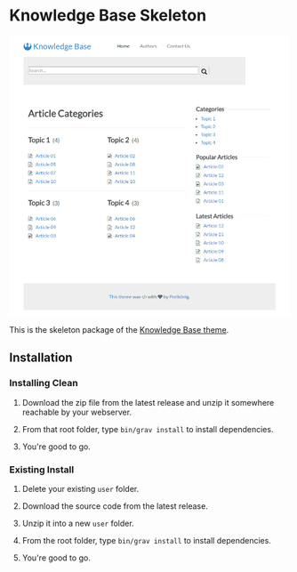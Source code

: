 # Knowledge Base Skeleton

![](screenshot.jpg)

This is the skeleton package of the [Knowledge Base theme](https://github.com/Perlkonig/grav-theme-knowledge-base).

## Installation

### Installing Clean

1. Download the zip file from the latest release and unzip it somewhere reachable by your webserver. 

2. From that root folder, type `bin/grav install` to install dependencies.

3. You're good to go. 

### Existing Install

1. Delete your existing `user` folder.

2. Download the source code from the latest release.

3. Unzip it into a new `user` folder.

4. From the root folder, type `bin/grav install` to install dependencies.

5. You're good to go.

